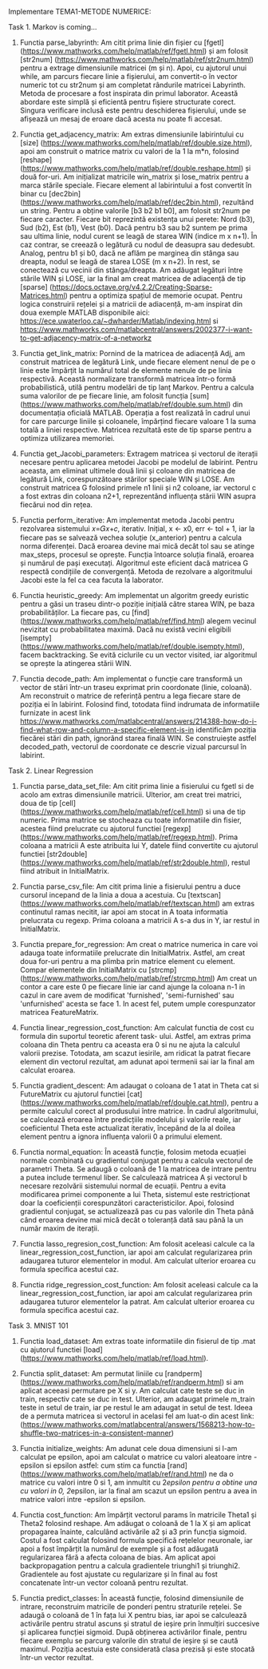 Implementare TEMA1-METODE NUMERICE:

Task 1. Markov is coming...

1. Functia parse_labyrinth:
	Am citit prima linie din fișier cu [fgetl]
(https://www.mathworks.com/help/matlab/ref/fgetl.html) și am folosit
[str2num] (https://www.mathworks.com/help/matlab/ref/str2num.html) pentru a
extrage dimensiunile matricei (m și n). Apoi, cu ajutorul unui while, am parcurs
fiecare linie a fișierului, am convertit-o în vector numeric tot cu str2num și
am completat rândurile matricei Labyrinth. Metoda de procesare a fost inspirata
din primul laborator.
	Această abordare este simplă și eficientă pentru fișiere structurate corect.
Singura verificare inclusă este pentru deschiderea fișierului, unde se afișează
un mesaj de eroare dacă acesta nu poate fi accesat.

2. Functia get_adjacency_matrix:
	Am extras dimensiunile labirintului cu [size]
(https://www.mathworks.com/help/matlab/ref/double.size.html), apoi am construit
o matrice matrix cu valori de la 1 la m*n, folosind [reshape]
(https://www.mathworks.com/help/matlab/ref/double.reshape.html) și două for-uri.
Am inițializat matricile win_matrix și lose_matrix pentru a marca stările
speciale. Fiecare element al labirintului a fost convertit în binar cu [dec2bin]
(https://www.mathworks.com/help/matlab/ref/dec2bin.html), rezultând
un string. Pentru a obține valorile [b3 b2 b1 b0], am folosit str2num pe fiecare
caracter. Fiecare bit reprezintă existența unui perete: Nord (b3), Sud (b2), Est
(b1), Vest (b0). Dacă pentru b3 sau b2 suntem pe prima sau ultima linie, nodul
curent se leagă de starea WIN (indice m x n+1). În caz contrar, se creează o
legătură cu nodul de deasupra sau dedesubt. Analog, pentru b1 și b0, dacă ne
aflăm pe marginea din stânga sau dreapta, nodul se leagă de starea LOSE
(m x n+2). În rest, se conectează cu vecinii din stânga/dreapta. Am adăugat
legături între stările WIN și LOSE, iar la final am creat matricea de adiacență
de tip [sparse] (https://docs.octave.org/v4.2.2/Creating-Sparse-Matrices.html)
pentru a optimiza spațiul de memorie ocupat. Pentru logica construirii rețelei
și a matricii de adiacență, m-am inspirat din doua exemple MATLAB disponibile
aici: https://ece.uwaterloo.ca/~dwharder/Matlab/indexing.html si
https://www.mathworks.com/matlabcentral/answers/2002377-i-want-to-get-adjacency-matrix-of-a-networkz

3. Functia get_link_matrix:
	Pornind de la matricea de adiacență Adj, am construit matricea de legătură
Link, unde fiecare element nenul de pe o linie este împărțit la numărul total de
elemente nenule de pe linia respectivă. Această normalizare transformă matricea
într-o formă probabilistică, utilă pentru modelări de tip lanț Markov. Pentru a
calcula suma valorilor de pe fiecare linie, am folosit funcția [sum]
(https://www.mathworks.com/help/matlab/ref/double.sum.html) din
documentația oficială MATLAB. Operația a fost realizată în cadrul unui for care
parcurge liniile și coloanele, împărțind fiecare valoare 1 la suma totală a
liniei respective. Matricea rezultată este de tip sparse pentru a optimiza
utilizarea memoriei.

4. Functia get_Jacobi_parameters:
	Extragem matricea și vectorul de iterații necesare pentru aplicarea metodei
Jacobi pe modelul de labirint. Pentru aceasta, am eliminat ultimele două linii
și coloane din matricea de legătură Link, corespunzătoare stărilor speciale WIN
și LOSE. Am construit matricea G folosind primele n1 linii și n2 coloane, iar
vectorul c a fost extras din coloana n2+1, reprezentând influența stării WIN
asupra fiecărui nod din rețea.

5. Functia perform_iterative:
	Am implementat metoda Jacobi pentru rezolvarea sistemului 𝑥=𝐺𝑥+𝑐, iterativ.
Inițial, x ← x0, err ← tol + 1, iar la fiecare pas se salvează vechea soluție
(x_anterior) pentru a calcula norma diferenței. Dacă eroarea devine mai mică
decât tol sau se atinge max_steps, procesul se oprește. Funcția întoarce soluția
finală, eroarea și numărul de pași executați. Algoritmul este eficient dacă
matricea G respectă condițiile de convergență. Metoda de rezolvare a
algoritmului Jacobi este la fel ca cea facuta la laborator.

6. Functia heuristic_greedy:
	Am implementat un algoritm greedy euristic pentru a găsi un traseu dintr-o
poziție inițială către starea WIN, pe baza probabilităților. La fiecare pas, cu
[find] (https://www.mathworks.com/help/matlab/ref/find.html)
alegem vecinul nevizitat cu probabilitatea maximă. Dacă nu există vecini
eligibili [isempty]
(https://www.mathworks.com/help/matlab/ref/double.isempty.html), facem
backtracking. Se evită ciclurile cu un vector visited, iar algoritmul se oprește
la atingerea stării WIN.

7. Functia decode_path:
	Am implementat o funcție care transformă un vector de stări într-un traseu
exprimat prin coordonate (linie, coloană). Am reconstruit o matrice de referință
pentru a lega fiecare stare de poziția ei în labirint. Folosind find, totodata
fiind indrumata de informatiile furnizate in acest link https://www.mathworks.com/matlabcentral/answers/214388-how-do-i-find-what-row-and-column-a-specific-element-is-in
identificăm poziția fiecărei stări din path, ignorând starea finală WIN.
Se construiește astfel decoded_path, vectorul de coordonate ce descrie vizual
parcursul în labirint.

Task 2. Linear Regression

1. Functia parse_data_set_file:
	Am citit prima linie a fisierului cu fgetl si de acolo am extras
dimensiunile matricii. Ulterior, am creat trei matrici, doua de tip [cell]
(https://www.mathworks.com/help/matlab/ref/cell.html) si una de tip numeric.
Prima matrice se stocheaza cu toate informatiile din fisier, acestea fiind
prelucrate cu ajutorul functiei [regexp]
(https://www.mathworks.com/help/matlab/ref/regexp.html).
Prima coloana a matricii A este atribuita lui Y, datele fiind convertite cu
ajutorul functiei [str2double]
(https://www.mathworks.com/help/matlab/ref/str2double.html), restul fiind
atribuit in InitialMatrix.

2. Functia parse_csv_file:
	Am citit prima linie a fisierului pentru a duce cursorul incepand de la
linia a doua a acestuia. Cu [textscan]
(https://www.mathworks.com/help/matlab/ref/textscan.html) am extras continutul
ramas necitit, iar apoi am stocat in A toata informatia prelucrata cu regexp.
Prima coloana a matricii A s-a dus in Y, iar restul in InitialMatrix.

3. Functia prepare_for_regression:
	Am creat o matrice numerica in care voi adauga toate informatiile prelucrate
din InitialMatrix. Astfel, am creat doua for-uri pentru a ma plimba prin matrice
element cu element. Compar elementele din InitialMatrix cu [strcmp]
(https://www.mathworks.com/help/matlab/ref/strcmp.html) Am creat un contor a
care este 0 pe fiecare linie iar cand ajunge la coloana n-1 in cazul in care
avem de modificat 'furnished', 'semi-furnished' sau 'unfurnished' acesta se
face 1. In acest fel, putem umple corespunzator matricea FeatureMatrix.

4. Functia linear_regression_cost_function:
	Am calculat functia de cost cu formula din suportul teoretic aferent task-
ului. Astfel, am extras prima coloana din Theta pentru ca aceasta era 0 si nu
ne ajuta la calculul valorii prezise. Totodata, am scazut iesirile, am ridicat
la patrat fiecare element din vectorul rezultat, am adunat apoi termenii sai
iar la final am calculat eroarea.

5. Functia gradient_descent:
	Am adaugat o coloana de 1 atat in Theta cat si FutureMatrix cu ajutorul
functiei [cat] (https://www.mathworks.com/help/matlab/ref/double.cat.html),
pentru a permite calculul corect al produsului între matrice. În cadrul
algoritmului, se calculează eroarea între predicțiile modelului și valorile
reale, iar coeficientul Theta este actualizat iterativ, începând de la al doilea
element pentru a ignora influența valorii 0 a primului element.

6. Functia normal_equation:
	În această funcție, folosim metoda ecuației normale combinată cu gradientul
conjugat pentru a calcula vectorul de parametri Theta. Se adaugă o coloană de 1
la matricea de intrare pentru a putea include termenul liber. Se calculează
matricea A și vectorul b necesare rezolvării sistemului normal de ecuații.
Pentru a evita modificarea primei componente a lui Theta, sistemul este
restricționat doar la coeficienții corespunzători caracteristicilor. Apoi,
folosind gradientul conjugat, se actualizează pas cu pas valorile din Theta până
când eroarea devine mai mică decât o toleranță dată sau până la un număr maxim
de iterații.

7. Functia lasso_regresion_cost_function:
	Am folosit aceleasi calcule ca la linear_regression_cost_function, iar
apoi am calculat regularizarea prin adaugarea tuturor elementelor in modul.
Am calculat ulterior eroarea cu formula specifica acestui caz.

8. Functia ridge_regression_cost_function:
	Am folosit aceleasi calcule ca la linear_regression_cost_function, iar
apoi am calculat regularizarea prin adaugarea tuturor elementelor la patrat.
Am calculat ulterior eroarea cu formula specifica acestui caz.

Task 3. MNIST 101

1. Functia load_dataset:
	Am extras toate informatiile din fisierul de tip .mat cu ajutorul functiei
[load] (https://www.mathworks.com/help/matlab/ref/load.html).

2. Functia split_dataset:
	Am permutat liniile cu [randperm]
(https://www.mathworks.com/help/matlab/ref/randperm.html) si am aplicat aceeasi
permutare pe X si y. Am calculat cate teste se duc in train, respectiv cate se
duc in test. Ulterior, am adaugat primele m_train teste in setul de train, iar
pe restul le am adaugat in setul de test. Ideea de a permuta matricea si
vectorul in acelasi fel am luat-o din acest link:
(https://www.mathworks.com/matlabcentral/answers/1568213-how-to-shuffle-two-matrices-in-a-consistent-manner)

3. Functia initialize_weights:
	Am adunat cele doua dimensiuni si l-am calculat pe epsilon, apoi am calculat
o matrice cu valori aleatoare intre -epsilon si epsilon astfel: cum stim ca
functia [rand] (https://www.mathworks.com/help/matlab/ref/rand.html) ne da o
matrice cu valori intre 0 si 1, am inmultit cu 2*epsilon
pentru a obtine una cu valori in 0, 2*epsilon, iar la final am scazut un epsilon
pentru a avea in matrice valori intre -epsilon si epsilon.

4. Functia cost_function:
	Am împărțit vectorul params în matricile Theta1 și Theta2 folosind reshape.
Am adăugat o coloană de 1 la X și am aplicat propagarea înainte, calculând
activările a2 și a3 prin funcția sigmoid. Costul a fost calculat folosind
formula specifică rețelelor neuronale, iar apoi a fost împărțit la numărul de
exemple și a fost adăugată regularizarea fără a afecta coloana de bias. Am
aplicat apoi backpropagation pentru a calcula gradientele triunghi1 și
triunghi2. Gradientele au fost ajustate cu regularizare și în final au fost
concatenate într-un vector coloană pentru rezultat.

5. Functia predict_classes:
	În această funcție, folosind dimensiunile de intrare, reconstruim matricile
de ponderi pentru straturile rețelei. Se adaugă o coloană de 1 în fața lui X
pentru bias, iar apoi se calculează activările pentru stratul ascuns și stratul
de ieșire prin înmulțiri succesive și aplicarea funcției sigmoid. După obținerea
activărilor finale, pentru fiecare exemplu se parcurg valorile din stratul de
ieșire și se caută maximul. Poziția acestuia este considerată clasa prezisă și
este stocată într-un vector rezultat.
